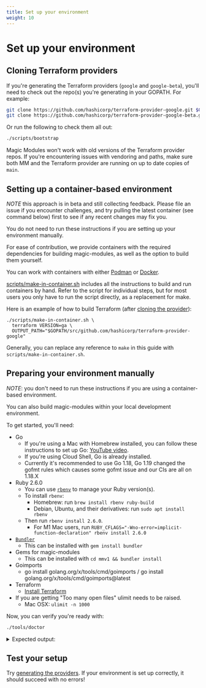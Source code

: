 ```yaml
---
title: Set up your environment
weight: 10
---
```


# Set up your environment

## Cloning Terraform providers

If you're generating the Terraform providers (`google` and `google-beta`),
you'll need to check out the repo(s) you're generating in your GOPATH. For
example:

```bash
git clone https://github.com/hashicorp/terraform-provider-google.git $GOPATH/src/github.com/hashicorp/terraform-provider-google
git clone https://github.com/hashicorp/terraform-provider-google-beta.git $GOPATH/src/github.com/hashicorp/terraform-provider-google-beta
```

Or run the following to check them all out:

```bash
./scripts/bootstrap
```

Magic Modules won't work with old versions of the Terraform provider repos. If
you're encountering issues with vendoring and paths, make sure both MM and the
Terraform provider are running on up to date copies of `main`.

## Setting up a container-based environment

*NOTE* this approach is in beta and still collecting feedback. Please file an issue if you encounter challenges, and try pulling the latest container (see command below) first to see if any recent changes may fix you.

You do not need to run these instructions if you are setting up your environment manually.

For ease of contribution, we provide containers with the required dependencies for building magic-modules, as well as the option to build them yourself.

You can work with containers with either [Podman](https://podman.io/) or [Docker](https://docker.io/).

[scripts/make-in-container.sh](https://github.com/GoogleCloudPlatform/magic-modules/blob/main/scripts/make-in-container.sh) includes all the
instructions to build and run containers by hand. Refer to the script for
individual steps, but for most users you only have to run the script directly, as a replacement for make.

Here is an example of how to build Terraform (after [cloning the provider](#cloning-terraform-providers)):

```shell
./scripts/make-in-container.sh \
  terraform VERSION=ga \
  OUTPUT_PATH="$GOPATH/src/github.com/hashicorp/terraform-provider-google"
```

Generally, you can replace any reference to `make` in this guide with `scripts/make-in-container.sh`.

## Preparing your environment manually

*NOTE*: you don't need to run these instructions if you are using a container-based environment.

You can also build magic-modules
within your local development environment.

To get started, you'll need:

* Go
  * If you're using a Mac with Homebrew installed, you can follow these
    instructions to set up Go: [YouTube video](https://www.youtube.com/watch?v=VQVyvulNnzs).
  * If you're using Cloud Shell, Go is already installed.
  * Currently it's recommended to use Go 1.18, Go 1.19 changed the gofmt rules which causes some gofmt issue and our CIs are all on 1.18.X
* Ruby 2.6.0
  * You can use [`rbenv`](https://github.com/rbenv/rbenv) to manage your Ruby version(s).
  * To install `rbenv`:
    * Homebrew: run `brew install rbenv ruby-build`
    * Debian, Ubuntu, and their derivatives: run `sudo apt install rbenv`
  * Then run `rbenv install 2.6.0`.
    * For M1 Mac users, run `RUBY_CFLAGS="-Wno-error=implicit-function-declaration" rbenv install 2.6.0`
* [`Bundler`](https://github.com/bundler/bundler)
  * This can be installed with `gem install bundler`
* Gems for magic-modules
  * This can be installed with `cd mmv1 && bundler install`
* Goimports
  * go install golang.org/x/tools/cmd/goimports / go install golang.org/x/tools/cmd/goimports@latest
* Terraform
  * [Install Terraform](https://learn.hashicorp.com/tutorials/terraform/install-cli)
* If you are getting "Too many open files" ulimit needs to be raised.
  * Mac OSX: `ulimit -n 1000`

Now, you can verify you're ready with:

```bash
./tools/doctor
```

<details><summary>Expected output:</summary>

```
Check for rbenv in path...
   found!
Checking ruby version...
2.6.0 (set by [PATH]/magic-modules/mmv1/.ruby-version)
Check for bundler in path...
   found!
Check for go in path...
   found!
Check for goimports in path...
   found!
Check for git in path...
   found!
```
</details>

## Test your setup

Try [generating the providers](/magic-modules/docs/getting-started/generate-providers/). If your environment is set up correctly, it should succeed with no errors!